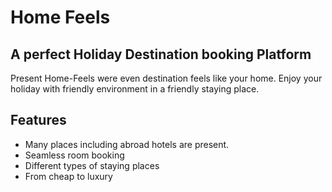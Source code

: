 # Home Feels

## A perfect Holiday Destination booking Platform

Present Home-Feels were even destination feels like your home.
Enjoy your holiday with friendly environment in a friendly staying place.

## Features

- Many places including abroad hotels are present.
- Seamless room booking
- Different types of staying places
- From cheap to luxury
